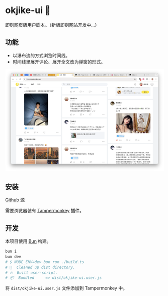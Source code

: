 # okjike-ui 🚧

即刻网页版用户脚本。（新版即刻网站开发中...）

## 功能

- 以瀑布流的方式浏览时间线。
- 时间线里展开评论、展开全文改为弹窗的形式。

![timeline](./image/timeline.png)

## 安装

[Github 源](https://raw.githubusercontent.com/qzda/okjike-ui/main/dist/okjike-ui.user.js)

需要浏览器装有 [Tampermonkey](https://www.tampermonkey.net/index.php) 插件。

## 开发

本项目使用 [Bun](https://bun.sh/) 构建。

```bash
bun i
bun dev
# $ NODE_ENV=dev bun run ./build.ts
# 🧹  Cleaned up dist directory.
# 🔥  Built user-script.
# 📦  Bundled     => dist/okjike-ui.user.js
```

将 `dist/okjike-ui.user.js` 文件添加到 Tampermonkey 中。
